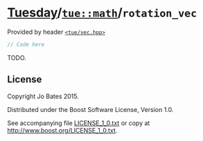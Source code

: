 [Tuesday](../../../README.md)/[`tue::math`](../../namespaces/tue/math.md)/`rotation_vec`
========================================================================================
Provided by header [`<tue/vec.hpp>`](../../headers/vec.md)

```c++
// Code here
```

TODO.

License
-------
Copyright Jo Bates 2015.

Distributed under the Boost Software License, Version 1.0.

See accompanying file [LICENSE_1_0.txt](../../../LICENSE_1_0.txt) or copy at
http://www.boost.org/LICENSE_1_0.txt.
